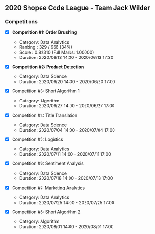 ## 2020 Shopee Code League - Team Jack Wilder

### Competitions
- [x] **Competition #1: Order Brushing**
  - Category: Data Analytics
  - Ranking : 329 / 966 (34%)
  - Score : 0.82310 (Full Marks: 1.00000)
  - Duration: 2020/06/13 14:30 - 2020/06/13 17:30

- [x] **Competition #2: Product Detection**
  - Category: Data Science
  - Duration: 2020/06/20 14:00 - 2020/06/20 17:00

- [x] Competition #3: Short Algorithm 1
  - Category: Algorithm
  - Duration: 2020/06/27 14:00 - 2020/06/27 17:00

- [x] Competition #4: Title Translation
  - Category: Data Science
  - Duration: 2020/07/04 14:00 - 2020/07/04 17:00

- [x] Competition #5: Logistics
  - Category: Data Analytics
  - Duration: 2020/07/11 14:00 - 2020/07/11 17:00

- [x] Competition #6: Sentiment Analysis
  - Category: Data Science
  - Duration: 2020/07/18 14:00 - 2020/07/18 17:00

- [x] Competition #7: Marketing Analytics
  - Category: Data Analytics
  - Duration: 2020/07/25 14:00 - 2020/07/25 17:00

- [x] Competition #8: Short Algorithm 2
  - Category: Algorithm
  - Duration: 2020/08/01 14:00 - 2020/08/01 17:00

